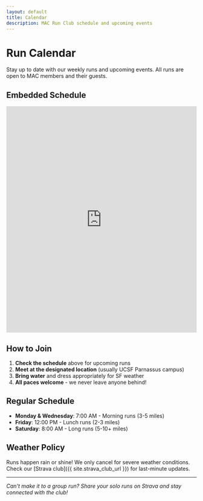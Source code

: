 ```yaml
---
layout: default
title: Calendar
description: MAC Run Club schedule and upcoming events
---
```


# Run Calendar

Stay up to date with our weekly runs and upcoming events. All runs are open to MAC members and their guests.

## Embedded Schedule

<div class="calendar-container">
    <iframe 
        src="https://docs.google.com/spreadsheets/d/1h-0YTfzZxam19YEuyuiYOlhFnWGWqMlDo0fYeh16q1I/edit?gid=0#gid=0&amp;single=true&amp;widget=true&amp;headers=false"
        width="100%" 
        height="600"
        frameborder="0"
        scrolling="no">
    </iframe>
</div>

## How to Join

1. **Check the schedule** above for upcoming runs
2. **Meet at the designated location** (usually UCSF Parnassus campus)
3. **Bring water** and dress appropriately for SF weather
4. **All paces welcome** - we never leave anyone behind!

## Regular Schedule

- **Monday & Wednesday**: 7:00 AM - Morning runs (3-5 miles)
- **Friday**: 12:00 PM - Lunch runs (2-3 miles)
- **Saturday**: 8:00 AM - Long runs (5-10+ miles)

## Weather Policy

Runs happen rain or shine! We only cancel for severe weather conditions. Check our [Strava club]({{ site.strava_club_url }}) for last-minute updates.

---

*Can't make it to a group run? Share your solo runs on Strava and stay connected with the club!*